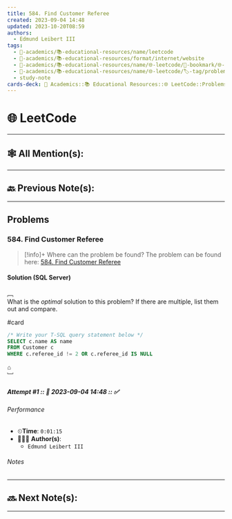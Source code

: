 ```yaml
---
title: 584. Find Customer Referee
created: 2023-09-04 14:48
updated: 2023-10-20T08:59
authors:
  - Edmund Leibert III
tags:
  - 🔴-academics/📚-educational-resources/name/leetcode
  - 🔴-academics/📚-educational-resources/format/internet/website
  - 🔴-academics/📚-educational-resources/name/🌐-leetcode/🔖-bookmark/🌐-leetcode/problems/584-find-customer-referee
  - 🔴-academics/📚-educational-resources/name/🌐-leetcode/🏷️-tag/problem/tag/topic/database
  - study-note
cards-deck: 🔴 Academics::📚 Educational Resources::🌐 LeetCode::Problems::584. Find Customer Referee
---
```


#  🌐 LeetCode

---

## 🕸️ All Mention(s): 

---

## 🔙 Previous Note(s):

---

##  Problems

### 584. Find Customer Referee

> [!info]+ Where can the problem be found?
> The problem can be found here: [584. Find Customer Referee](https://leetcode.com/problems/find-customer-referee/description/)

#### Solution (SQL Server)

﹇<br>
What is the _optimal_ solution to this problem? If there are multiple, list them out and compare.

#card 

```sql
/* Write your T-SQL query statement below */
SELECT c.name AS name
FROM Customer c
WHERE c.referee_id != 2 OR c.referee_id IS NULL
```


⌂
<br>﹈<br>

##### Attempt #1 :: 📆 2023-09-04 14:48 :: ✅

###### Performance

- ⏲**Time**: `0:01:15`
- 🧔🏽‍♂️ **Author(s)**: 
	- `Edmund Leibert III`

###### Notes


---

## 🔜 Next Note(s):

---